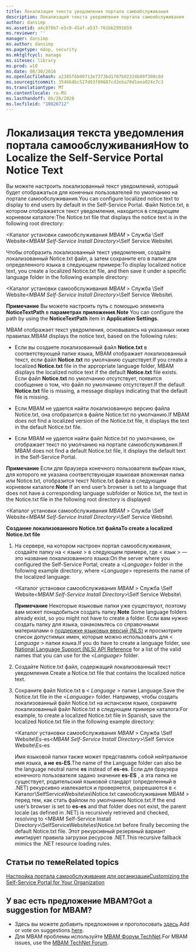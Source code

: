 ```yaml
---
title: Локализация текста уведомления портала самообслуживания
description: Локализация текста уведомления портала самообслуживания
author: dansimp
ms.assetid: a4c878b7-e5c8-45af-a537-761bb2991659
ms.reviewer: ''
manager: dansimp
ms.author: dansimp
ms.pagetype: mdop, security
ms.mktglfcycl: manage
ms.sitesec: library
ms.prod: w10
ms.date: 08/30/2016
ms.openlocfilehash: a2385f6b00713e7373bd1707b02324b80f300c0d
ms.sourcegitcommit: 354664bc527d93f80687cd2eba70d1eea024c7c3
ms.translationtype: MT
ms.contentlocale: ru-RU
ms.lasthandoff: 06/26/2020
ms.locfileid: "10826712"
---
```

# <span data-ttu-id="063ff-103">Локализация текста уведомления портала самообслуживания</span><span class="sxs-lookup"><span data-stu-id="063ff-103">How to Localize the Self-Service Portal Notice Text</span></span>


<span data-ttu-id="063ff-104">Вы можете настроить локализованный текст уведомлений, который будет отображаться для конечных пользователей по умолчанию на портале самообслуживания.</span><span class="sxs-lookup"><span data-stu-id="063ff-104">You can configure localized notice text to display to end users by default in the Self-Service Portal.</span></span> <span data-ttu-id="063ff-105">Файл Notice.txt, в котором отображается текст уведомления, находится в следующем корневом каталоге:</span><span class="sxs-lookup"><span data-stu-id="063ff-105">The Notice.txt file that displays the notice text is in the following root directory:</span></span>

<span data-ttu-id="063ff-106">&lt;Каталог установки самообслуживания *MBAM* &gt; Служба \\Self Website</span><span class="sxs-lookup"><span data-stu-id="063ff-106">&lt;*MBAM Self-Service Install Directory*&gt;\\Self Service Website</span></span>\\

<span data-ttu-id="063ff-107">Чтобы отобразить локализованный текст уведомления, создайте локализованный Notice.txt файл, а затем сохраните его в папке для определенного языка в следующем примере:</span><span class="sxs-lookup"><span data-stu-id="063ff-107">To display localized notice text, you create a localized Notice.txt file, and then save it under a specific language folder in the following example directory:</span></span>

<span data-ttu-id="063ff-108">&lt;Каталог установки самообслуживания *MBAM* &gt; Служба \\Self Website</span><span class="sxs-lookup"><span data-stu-id="063ff-108">&lt;*MBAM Self-Service Install Directory*&gt;\\Self Service Website</span></span>\\

<span data-ttu-id="063ff-109">**Примечание**  Вы можете настроить путь с помощью элемента **NoticeTextPath** в **параметрах приложения**.</span><span class="sxs-lookup"><span data-stu-id="063ff-109">**Note** You can configure the path by using the **NoticeTextPath** item in **Application Settings**.</span></span>

 

<span data-ttu-id="063ff-110">MBAM отображает текст уведомления, основываясь на указанных ниже правилах.</span><span class="sxs-lookup"><span data-stu-id="063ff-110">MBAM displays the notice text, based on the following rules:</span></span>

-   <span data-ttu-id="063ff-111">Если вы создаете локализованный файл **Notice.txt** в соответствующей папке языка, MBAM отображает локализованный текст, если файл **Notice.txt** по умолчанию существует.</span><span class="sxs-lookup"><span data-stu-id="063ff-111">If you create a localized **Notice.txt** file in the appropriate language folder, MBAM displays the localized notice text if the default **Notice.txt** file exists.</span></span> <span data-ttu-id="063ff-112">Если файл **Notice.txt** по умолчанию отсутствует, появится сообщение о том, что файл по умолчанию отсутствует.</span><span class="sxs-lookup"><span data-stu-id="063ff-112">If the default **Notice.txt** file is missing, a message displays indicating that the default file is missing.</span></span>

-   <span data-ttu-id="063ff-113">Если MBAM не удается найти локализованную версию файла Notice.txt, она отобразится в файле Notice.txt по умолчанию.</span><span class="sxs-lookup"><span data-stu-id="063ff-113">If MBAM does not find a localized version of the Notice.txt file, it displays the text in the default Notice.txt file.</span></span>

-   <span data-ttu-id="063ff-114">Если MBAM не удается найти файл Notice.txt по умолчанию, он отображает текст по умолчанию на портале самообслуживания.</span><span class="sxs-lookup"><span data-stu-id="063ff-114">If MBAM does not find a default Notice.txt file, it displays the default text in the Self-Service Portal.</span></span>

<span data-ttu-id="063ff-115">**Примечание**  Если для браузера конечного пользователя выбран язык, для которого не указана соответствующая языковая вложенная папка или Notice.txt, отобразится текст Notice.txt файла в следующем корневом каталоге:</span><span class="sxs-lookup"><span data-stu-id="063ff-115">**Note** If an end user’s browser is set to a language that does not have a corresponding language subfolder or Notice.txt, the text in the Notice.txt file in the following root directory is displayed:</span></span>

<span data-ttu-id="063ff-116">&lt;Каталог установки самообслуживания *MBAM* &gt; Служба \\Self Website</span><span class="sxs-lookup"><span data-stu-id="063ff-116">&lt;*MBAM Self-Service Install Directory*&gt;\\Self Service Website</span></span>\\

 

**<span data-ttu-id="063ff-117">Создание локализованного Notice.txt файла</span><span class="sxs-lookup"><span data-stu-id="063ff-117">To create a localized Notice.txt file</span></span>**

1.  <span data-ttu-id="063ff-118">На сервере, на котором настроен портал самообслуживания, создайте папку на &lt; *языке* &gt; в следующем примере, где &lt; *язык* &gt; — это название локализованного языка:</span><span class="sxs-lookup"><span data-stu-id="063ff-118">On the server where you configured the Self-Service Portal, create a &lt;*Language*&gt; folder in the following example directory, where &lt;*Language*&gt; represents the name of the localized language:</span></span>

    <span data-ttu-id="063ff-119">&lt;Каталог установки самообслуживания *MBAM* &gt; Служба \\Self Website</span><span class="sxs-lookup"><span data-stu-id="063ff-119">&lt;*MBAM Self-Service Install Directory*&gt;\\Self Service Website</span></span>\\

    <span data-ttu-id="063ff-120">**Примечание**  Некоторые языковые папки уже существуют, поэтому вам может понадобиться создать папку.</span><span class="sxs-lookup"><span data-stu-id="063ff-120">**Note** Some language folders already exist, so you might not have to create a folder.</span></span> <span data-ttu-id="063ff-121">Если вам нужно создать папку для языка, ознакомьтесь со справочными материалами о [поддержке языковых версий (NLS)](https://go.microsoft.com/fwlink/?LinkId=317947) и просмотрите список допустимых имен, которые можно использовать для &lt; *Language* &gt; папки языка.</span><span class="sxs-lookup"><span data-stu-id="063ff-121">If you do have to create a language folder, see [National Language Support (NLS) API Reference](https://go.microsoft.com/fwlink/?LinkId=317947) for a list of the valid names that you can use for the &lt;*Language*&gt; folder.</span></span>

     

2.  <span data-ttu-id="063ff-122">Создайте Notice.txt файл, содержащий локализованный текст уведомления.</span><span class="sxs-lookup"><span data-stu-id="063ff-122">Create a Notice.txt file that contains the localized notice text.</span></span>

3.  <span data-ttu-id="063ff-123">Сохраните файл Notice.txt в &lt; *Language* &gt; папке Language.</span><span class="sxs-lookup"><span data-stu-id="063ff-123">Save the Notice.txt file in the &lt;*Language*&gt; folder.</span></span> <span data-ttu-id="063ff-124">Например, чтобы создать локализованный файл Notice.txt на испанском языке, сохраните локализованный файл Notice.txt в следующем примере каталога:</span><span class="sxs-lookup"><span data-stu-id="063ff-124">For example, to create a localized Notice.txt file in Spanish, save the localized Notice.txt file in the following example directory:</span></span>

    <span data-ttu-id="063ff-125">&lt;Каталог установки самообслуживания *MBAM* &gt; Служба \\Self Website\\Es-es</span><span class="sxs-lookup"><span data-stu-id="063ff-125">&lt;*MBAM Self-Service Install Directory*&gt;\\Self Service Website\\Es-es</span></span>

    <span data-ttu-id="063ff-126">Имя языковой папки также может представлять собой нейтральное имя языка, **а не** **es-ES**.</span><span class="sxs-lookup"><span data-stu-id="063ff-126">The name of the Language folder can also be the language neutral name **es** instead of **es-es**.</span></span> <span data-ttu-id="063ff-127">Если для браузера конечного пользователя задано значение **es-ES** , а эта папка не существует, родительский языковой стандарт (определенный в .NET) рекурсивно извлекается и проверяется, разрешаются в &lt; Каталог\\SelfServiceWebsite\\es\\Notice.txt самообслуживания MBAM &gt; перед тем, как стать файлом по умолчанию Notice.txt.</span><span class="sxs-lookup"><span data-stu-id="063ff-127">If the end user’s browser is set to **es-es** and that folder does not exist, the parent locale (as defined in .NET) is recursively retrieved and checked, resolving to &lt;MBAM Self-Service Install Directory&gt;\\SelfServiceWebsite\\es\\Notice.txt before finally becoming the default Notice.txt file.</span></span> <span data-ttu-id="063ff-128">Этот рекурсивный резервный вариант имитирует правила загрузки ресурсов .NET.</span><span class="sxs-lookup"><span data-stu-id="063ff-128">This recursive fallback mimics the .NET resource loading rules.</span></span>



## <span data-ttu-id="063ff-129">Статьи по теме</span><span class="sxs-lookup"><span data-stu-id="063ff-129">Related topics</span></span>


[<span data-ttu-id="063ff-130">Настройка портала самообслуживания для организации</span><span class="sxs-lookup"><span data-stu-id="063ff-130">Customizing the Self-Service Portal for Your Organization</span></span>](customizing-the-self-service-portal-for-your-organization.md)

 

## <span data-ttu-id="063ff-131">У вас есть предложение MBAM?</span><span class="sxs-lookup"><span data-stu-id="063ff-131">Got a suggestion for MBAM?</span></span>
- <span data-ttu-id="063ff-132">Здесь вы можете добавить предложения и проголосовать [здесь](http://mbam.uservoice.com/forums/268571-microsoft-bitlocker-administration-and-monitoring).</span><span class="sxs-lookup"><span data-stu-id="063ff-132">Add or vote on suggestions [here](http://mbam.uservoice.com/forums/268571-microsoft-bitlocker-administration-and-monitoring).</span></span> 
- <span data-ttu-id="063ff-133">Для MBAM проблемы используйте [MBAM Форум TechNet](https://social.technet.microsoft.com/Forums/home?forum=mdopmbam).</span><span class="sxs-lookup"><span data-stu-id="063ff-133">For MBAM issues, use the [MBAM TechNet Forum](https://social.technet.microsoft.com/Forums/home?forum=mdopmbam).</span></span> 





